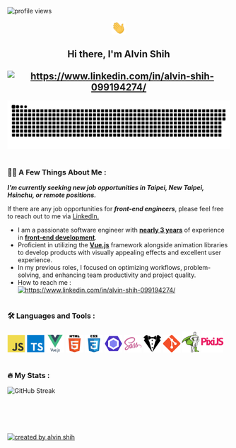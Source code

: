 <img
    alt="profile views"
    src="https://komarev.com/ghpvc/?username=stoneshih225&style=flat&color=blue"
/>

<!-- header -->
<div align="center">
    <img
        alt="hi icon gif"
        src="https://github.com/stoneshih225/stoneshih225/raw/main/assets/hi.gif"
        width="32"
    />
    <h2>
        Hi there, I'm Alvin Shih
        <!-- link tree -->
        <div>
            <br />
            <a
                rel="noopener"
                target="_blank"
                href="https://www.linkedin.com/in/alvin-shih-099194274/"
            >
                <img
                    alt="https://www.linkedin.com/in/alvin-shih-099194274/"
                    src="https://img.shields.io/badge/LinkedIn-0077B5?style=flat&for-the-badge&logo=linkedin&logoColor=white"
                    width="90"
                />
            </a>
        </div>
    </h2>
    <picture>
        <source
            media="(prefers-color-scheme: dark)"
            srcset="https://raw.githubusercontent.com/stoneshih225/stoneshih225/output/github-contribution-grid-snake-dark.svg"
        />
        <source
            media="(prefers-color-scheme: light)"
            srcset="https://raw.githubusercontent.com/stoneshih225/stoneshih225/output/github-contribution-grid-snake.svg"
        />
        <img
            alt="github contribution grid snake animation"
            src="https://raw.githubusercontent.com/stoneshih225/stoneshih225/output/github-contribution-grid-snake-dark.svg"
        />
    </picture>
</div>
<h1></h1>

<!-- A Few Things About Me -->
<div>
    <h3>👨‍💻 A Few Things About Me :</h3>
    <!-- <p>I'm a self-taught passionate Front-end developer from Taiwan.</p> -->
    <p><strong><i>I'm currently seeking new job opportunities in Taipei, New Taipei, Hsinchu, or remote positions.</i></strong></p>
    <p>
        If there are any job opportunities for <strong><i>front-end engineers</i></strong>, please feel free to reach out to me via 
        <a
            rel="noopener"
            target="_blank"
            href="https://www.linkedin.com/in/alvin-shih-099194274/"
        >
        LinkedIn.
        </a>
    </p>
    <ul>
        <li>I am a passionate software engineer with <strong><ins>nearly 3 years</ins></strong> of experience in <strong><ins>front-end development</ins></strong>.</li>
        <li>Proficient in utilizing the <strong><ins>Vue.js</ins></strong> framework alongside animation libraries to develop products with visually appealing effects and excellent user experience.</li>
        <li>In my previous roles, I focused on optimizing workflows, problem-solving, and enhancing team productivity and project quality.</li>
        <li>
            How to reach me :
            <a
                rel="noopener"
                target="_blank"
                href="https://www.linkedin.com/in/alvin-shih-099194274/"
            >
                <img
                    alt="https://www.linkedin.com/in/alvin-shih-099194274/"
                    src="https://img.shields.io/badge/LinkedIn-0077B5?style=flat&for-the-badge&logo=linkedin&logoColor=white"
                    width="70"
                />
            </a>
        </li>
    </ul>
</div>
<h1></h1>

<!-- Languages and Tools -->
<div>
    <h3>🛠️ Languages and Tools :</h3>
    <div>
        <img
            width="40"
            alt="javascript"
            src="https://github.com/stoneshih225/stoneshih225/raw/main/assets/javascript-original.svg"
        />
        <img
            width="40"
            alt="typescript"
            src="https://github.com/stoneshih225/stoneshih225/raw/main/assets/typescript-original.svg"
        />
        <img
            width="40"
            alt="vuejs"
            src="https://github.com/stoneshih225/stoneshih225/raw/main/assets/vuejs-original-wordmark.svg"
        />
        <img
            width="40"
            alt="html5"
            src="https://github.com/stoneshih225/stoneshih225/raw/main/assets/html5-original-wordmark.svg"
        />
        <img
            width="40"
            alt="css3"
            src="https://github.com/stoneshih225/stoneshih225/raw/main/assets/css3-original-wordmark.svg"
        />
<!--         <img
            width="40"
            alt="react"
            src="https://github.com/stoneshih225/stoneshih225/raw/main/assets/react-original-wordmark.svg"
        /> -->
        <img
            width="40"
            alt="eslint"
            src="https://github.com/stoneshih225/stoneshih225/raw/main/assets/eslint-original.svg"
        />
        <img
            width="40"
            alt="sass"
            src="https://github.com/stoneshih225/stoneshih225/raw/main/assets/sass-original.svg"
        />
        <img
            width="40"
            alt="stylelint"
            src="https://github.com/stoneshih225/stoneshih225/raw/main/assets/stylelint-svgrepo-com.svg"
        />
        <img
            width="40"
            alt="git"
            src="https://github.com/stoneshih225/stoneshih225/raw/main/assets/git-original.svg"
        />
<!--         <img
            width="40"
            alt="materialui"
            src="https://github.com/stoneshih225/stoneshih225/raw/main/assets/materialui-original.svg"
        /> -->
        <img
            width="40"
            alt="gsap-greensock"
            src="https://github.com/stoneshih225/stoneshih225/raw/main/assets/gsap-greensock.svg"
        />
        <img
            width="50"
            alt="pixijs"
            src="https://github.com/stoneshih225/stoneshih225/raw/main/assets/pixijs-svgrepo-com.svg"
        />
    </div>
</div>
<h1></h1>

<!-- My Stats -->
<div>
    <h3>🔥 My Stats :</h3>
    <img
        alt="GitHub Streak"
        src="https://streak-stats.demolab.com?user=stoneshih225&theme=rising-sun&border_radius=5"
    />
    <!-- <img
        alt="Top Langs"
        src="https://github-readme-stats.vercel.app/api/top-langs/?username=stoneshih225&layout=compact&theme=vision-friendly-dark"
    /> -->
</div>

<!-- footer -->
<br /><br />
<h1></h1>
<div>
    <a
        rel="noopener"
        target="_blank"
        href="https://github.com/stoneshih225"
    >
        <img
            alt="created by alvin shih"
            src="https://img.shields.io/static/v1?style=for-the-badge&label=CREATED%20BY&message=Alvin%20Shih&color=000000"
        />
    </a>
</div>

